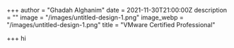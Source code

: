 +++
author = "Ghadah Alghanim"
date = 2021-11-30T21:00:00Z
description = ""
image = "/images/untitled-design-1.png"
image_webp = "/images/untitled-design-1.png"
title = "VMware Certified Professional"

+++
hi